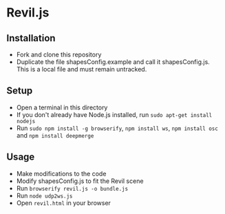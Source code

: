 # Revil.js
## Installation
- Fork and clone this repository
- Duplicate the file shapesConfig.example and call it shapesConfig.js. This is a local file and must remain untracked.

## Setup
- Open a terminal in this directory
- If you don't already have Node.js installed, run `sudo apt-get install nodejs`
- Run `sudo npm install -g browserify`, `npm install ws`, `npm install osc` and `npm install deepmerge`

## Usage
- Make modifications to the code
- Modify shapesConfig.js to fit the Revil scene
- Run `browserify revil.js -o bundle.js`
- Run `node udp2ws.js`
- Open `revil.html` in your browser